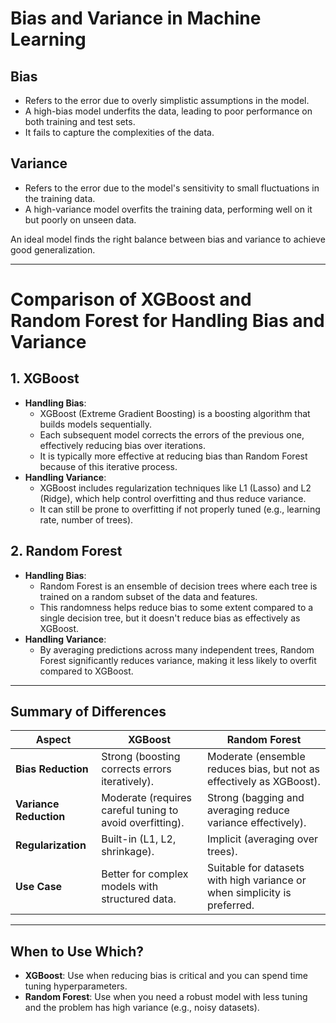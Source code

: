 # Bias and Variance in Machine Learning

## **Bias**
- Refers to the error due to overly simplistic assumptions in the model.
- A high-bias model underfits the data, leading to poor performance on both training and test sets. 
- It fails to capture the complexities of the data.

## **Variance**
- Refers to the error due to the model's sensitivity to small fluctuations in the training data.
- A high-variance model overfits the training data, performing well on it but poorly on unseen data.

An ideal model finds the right balance between bias and variance to achieve good generalization.

---

# Comparison of XGBoost and Random Forest for Handling Bias and Variance

## **1. XGBoost**
- **Handling Bias**:
  - XGBoost (Extreme Gradient Boosting) is a boosting algorithm that builds models sequentially.
  - Each subsequent model corrects the errors of the previous one, effectively reducing bias over iterations.
  - It is typically more effective at reducing bias than Random Forest because of this iterative process.
- **Handling Variance**:
  - XGBoost includes regularization techniques like L1 (Lasso) and L2 (Ridge), which help control overfitting and thus reduce variance.
  - It can still be prone to overfitting if not properly tuned (e.g., learning rate, number of trees).

## **2. Random Forest**
- **Handling Bias**:
  - Random Forest is an ensemble of decision trees where each tree is trained on a random subset of the data and features.
  - This randomness helps reduce bias to some extent compared to a single decision tree, but it doesn't reduce bias as effectively as XGBoost.
- **Handling Variance**:
  - By averaging predictions across many independent trees, Random Forest significantly reduces variance, making it less likely to overfit compared to XGBoost.

---

## **Summary of Differences**

| Aspect               | XGBoost                                 | Random Forest                          |
|----------------------|-----------------------------------------|----------------------------------------|
| **Bias Reduction**   | Strong (boosting corrects errors iteratively). | Moderate (ensemble reduces bias, but not as effectively as XGBoost). |
| **Variance Reduction** | Moderate (requires careful tuning to avoid overfitting). | Strong (bagging and averaging reduce variance effectively). |
| **Regularization**   | Built-in (L1, L2, shrinkage).          | Implicit (averaging over trees).      |
| **Use Case**         | Better for complex models with structured data. | Suitable for datasets with high variance or when simplicity is preferred. |

---

## **When to Use Which?**
- **XGBoost**: Use when reducing bias is critical and you can spend time tuning hyperparameters.
- **Random Forest**: Use when you need a robust model with less tuning and the problem has high variance (e.g., noisy datasets).
